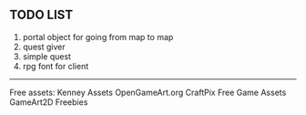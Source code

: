 
**TODO LIST**
--------------------------------------------------------------------------
1. portal object for going from map to map
2. quest giver
3. simple quest
4. rpg font for client

---------------------------------------------------------------------------
Free assets:
Kenney Assets
OpenGameArt.org
CraftPix Free Game Assets
GameArt2D Freebies